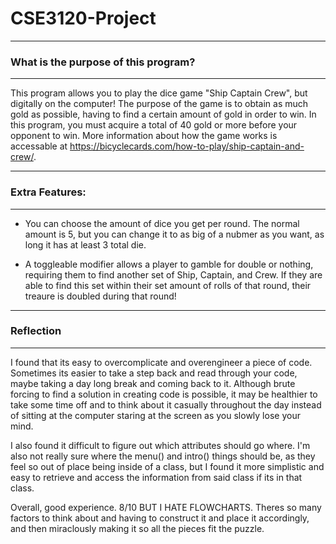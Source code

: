 # CSE3120-Project

-----



### What is the purpose of this program? 
-----

This program allows you to play the dice game "Ship Captain Crew", but digitally on the computer! The purpose of the game is to obtain as much gold as possible, having to find a certain amount of gold in order to win. In this program, you must acquire a total of 40 gold or more before your opponent to win. More information about how the game works is accessable at https://bicyclecards.com/how-to-play/ship-captain-and-crew/.

-----
### Extra Features:
-----

- You can choose the amount of dice you get per round. The normal amount is 5, but you can change it to as big of a nubmer as you want, as long it has at least 3 total die.

- A toggleable modifier allows a player to gamble for double or nothing, requiring them to find another set of Ship, Captain, and Crew. If they are able to find this set within their set amount of rolls of that round, their treaure is doubled during that round!


-----

### Reflection

-----

I found that its easy to overcomplicate and overengineer a piece of code. Sometimes its easier to take a step back and read through your code, maybe taking a day long break and coming back to it. Although brute forcing to find a solution in creating code is possible, it may be healthier to take some time off and to think about it casually throughout the day instead of sitting at the computer staring at the screen as you slowly lose your mind. 

I also found it difficult to figure out which attributes should go where. I'm also not really sure where the menu() and intro() things should be, as they feel so out of place being inside of a class, but I found it more simplistic and easy to retrieve and access the information from said class if its in that class.

Overall, good experience. 8/10
BUT I HATE FLOWCHARTS. Theres so many factors to think about and having to construct it and place it accordingly, and then miraclously making it so all the pieces fit the puzzle.